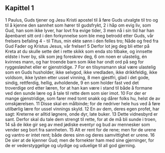 ## Kapittel 1

1 Paulus, Guds tjener og Jesu Kristi apostel til å føre Guds utvalgte til tro og til å kjenne den sannhet som hører til gudsfrykt,
2 i håp om evig liv, som Gud, han som ikke lyver, har lovt fra evige tider,
3 men nå i sin tid har han åpenbaret sitt ord i den forkynnelse som ble meg betrodd etter Guds, vår frelsers befaling
4 - til Titus, min ekte sønn i den felles tro; Nåde og fred fra Gud Fader og Kristus Jesus, vår frelser!
5 Derfor lot jeg deg bli etter på Kreta at du skulle sette det i rette skikk som enda sto tilbake, og innsette eldste i hver by, slik som jeg foreskrev deg,
6 om noen er ulastelig, én kvinnes mann, og har troende barn som ikke har ondt ord på seg for ryggesløshet eller er gjenstridige.
7 For en tilsynsmann skal være ulastelig som en Guds husholder, ikke selvgod, ikke vredladen, ikke drikkfeldig, ikke voldsom, ikke lysten etter ussel vinning,
8 men gjestfri, glad i det gode, sindig, rettferdig, hellig, avholdende,
9 en som holder fast ved det troverdige ord etter læren, for at han kan være i stand til både å formane ved den sunde lære og å tale til rette dem som sier imot.
10 For der er mange gjenstridige, som farer med tomt snakk og dårer folks hu, helst de av omskjærelsen.
11 Disse skal en målbinde; for de nedriver hele hus ved å føre utilbørlig lære for ussel vinnings skyld.
12 En av dem, deres egen profet, har sagt: Kreterne er alltid løgnere, onde dyr, late buker.
13 Dette vidnesbyrd er sant. Derfor skal du tale dem strengt til rette, for at de må bli sunde i troen,
14 så de ikke gir seg av med jødiske eventyr og bud av mennesker som vender seg bort fra sannheten.
15 Alt er rent for de rene; men for de urene og vantro er intet rent; både deres sinn og deres samvittighet er urene.
16 De sier at de kjenner Gud; men de fornekter ham med sine gjerninger, for de er vederstyggelige og ulydige og uduelige til all god gjerning.

